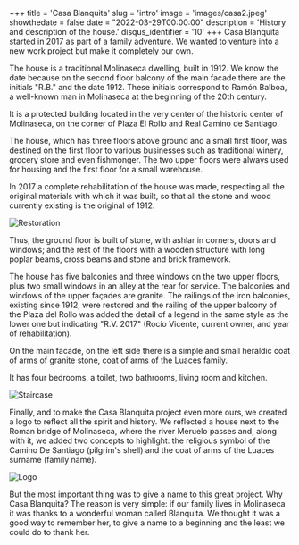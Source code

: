 +++
title = 'Casa Blanquita'
slug = 'intro'
image = 'images/casa2.jpeg'
showthedate = false
date = "2022-03-29T00:00:00"
description = 'History and description of the house.'
disqus_identifier = '10'
+++
Casa Blanquita started in 2017 as part of a family adventure. We wanted to venture into a new work project but make it completely our own.

The house is a traditional Molinaseca dwelling, built in 1912. We know the date because on the second floor balcony of the main facade there are the initials "R.B." and the date 1912. These initials correspond to Ramón Balboa, a well-known man in Molinaseca at the beginning of the 20th century.

It is a protected building located in the very center of the historic center of Molinaseca, on the corner of Plaza El Rollo and Real Camino de Santiago.

The house, which has three floors above ground and a small first floor, was destined on the first floor to various businesses such as traditional winery, grocery store and even fishmonger. The two upper floors were always used for housing and the first floor for a small warehouse.

In 2017 a complete rehabilitation of the house was made, respecting all the original materials with which it was built, so that all the stone and wood currently existing is the original of 1912.

![Restoration](/images/casa1.jpeg)

Thus, the ground floor is built of stone, with ashlar in corners, doors and windows; and the rest of the floors with a wooden structure with long poplar beams, cross beams and stone and brick framework.

The house has five balconies and three windows on the two upper floors, plus two small windows in an alley at the rear for service. The balconies and windows of the upper façades are granite. The railings of the iron balconies, existing since 1912, were restored and the railing of the upper balcony of the Plaza del Rollo was added the detail of a legend in the same style as the lower one but indicating "R.V. 2017" (Rocío Vicente, current owner, and year of rehabilitation).

On the main facade, on the left side there is a simple and small heraldic coat of arms of granite stone, coat of arms of the Luaces family.

It has four bedrooms, a toilet, two bathrooms, living room and kitchen.

![Staircase](/images/casa9.jpeg)

Finally, and to make the Casa Blanquita project even more ours, we created a logo to reflect all the spirit and history. We reflected a house next to the Roman bridge of Molinaseca, where the river Meruelo passes and, along with it, we added two concepts to highlight: the religious symbol of the Camino De Santiago (pilgrim's shell) and the coat of arms of the Luaces surname (family name). 

![Logo](/images/casa3.jpeg)

But the most important thing was to give a name to this great project. Why Casa Blanquita? The reason is very simple: if our family lives in Molinaseca it was thanks to a wonderful woman called Blanquita. We thought it was a good way to remember her, to give a name to a beginning and the least we could do to thank her.
